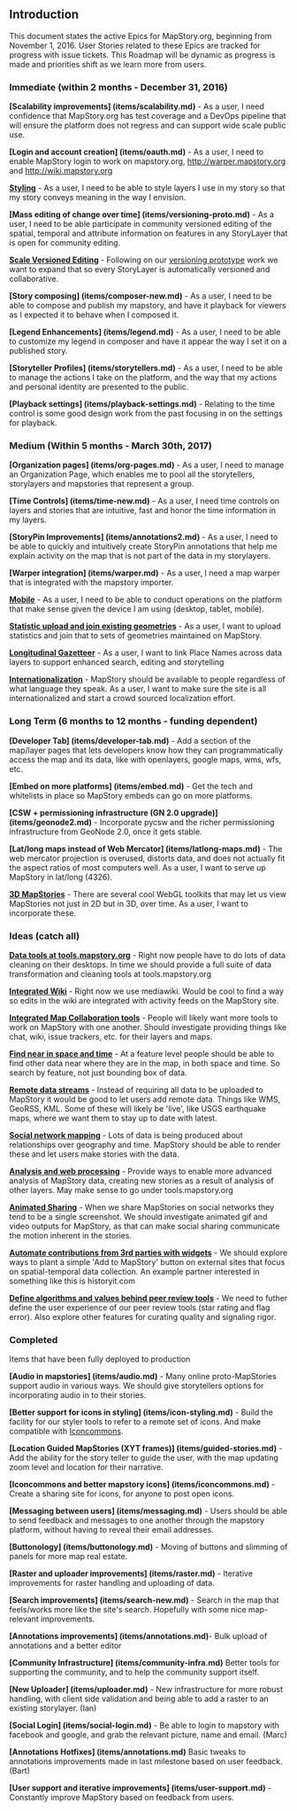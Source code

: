 ## Introduction

This document states the active Epics for MapStory.org, beginning from November 1, 2016. User Stories related to these Epics are tracked for progress with issue tickets. This Roadmap will be dynamic as progress is made and priorities shift as we learn more from users.

### Immediate (within 2 months - December 31, 2016)

**[Scalability improvements] (items/scalability.md)** - As a user, I need confidence that MapStory.org has test coverage and a DevOps pipeline that will ensure the platform does not regress and can support wide scale public use.

**[Login and account creation] (items/oauth.md)** - As a user, I need to enable MapStory login to work on mapstory.org, http://warper.mapstory.org and http://wiki.mapstory.org

**[Styling](items/styling.md)** - As a user, I need to be able to style layers I use in my story so that my story conveys meaning in the way I envision.

**[Mass editing of change over time] (items/versioning-proto.md)** - As a user, I need to be able participate in community versioned editing of the spatial, temporal and attribute information on features in any StoryLayer that is open for community editing.

**[Scale Versioned Editing](items/integrated-versioning.md)** - Following on our [versioning prototype](items/versioning-proto.md)
work we want to expand that so every StoryLayer is automatically versioned and collaborative.

**[Story composing] (items/composer-new.md)** - As a user, I need to be able to compose and publish my mapstory, and have it playback for viewers as I expected it to behave when I composed it.

**[Legend Enhancements] (items/legend.md)** - As a user, I need to be able to customize my legend in composer and have it appear the way I set it on a published story.

**[Storyteller Profiles] (items/storytellers.md)** - As a user, I need to be able to manage the actions I take on the platform, and the way that my actions and personal identity are presented to the public.

**[Playback settings] (items/playback-settings.md)** - Relating to the time control is some good design work
from the past focusing in on the settings for playback.

### Medium (Within 5 months - March 30th, 2017)

**[Organization pages] (items/org-pages.md)** - As a user, I need to manage an Organization Page, which enables me to pool all the storytellers, storylayers and mapstories that represent a group.

**[Time Controls] (items/time-new.md)** - As a user, I need time controls on layers and stories that are intuitive, fast and honor the time information in my layers.

**[StoryPin Improvements] (items/annotations2.md)** - As a user, I need to be able to quickly and intuitively create StoryPin annotations that help me explain activity on the map that is not part of the data in my storylayers.

**[Warper integration] (items/warper.md)** - As a user, I need a map warper that is integrated with the mapstory importer.

**[Mobile](items/mobile.md)** - As a user, I need to be able to conduct operations on the platform that make sense given the device I am using (desktop, tablet, mobile).

**[Statistic upload and join existing geometries](items/table-join.md)** - As a user, I want to upload statistics and join that to sets of geometries maintained on MapStory.

**[Longitudinal Gazetteer](items/longitudinal-gazetteer.md)** - As a user, I want to link Place Names across data layers to support enhanced search, editing and storytelling

**[Internationalization](items/i18n.md)** - MapStory should be available to people regardless of what language they
speak. As a user, I want to make sure the site is all internationalized and start a crowd sourced localization effort.

### Long Term (6 months to 12 months - funding dependent)

**[Developer Tab] (items/developer-tab.md)** - Add a section of the map/layer pages that lets developers know how
they can programmatically access the map and its data, like with openlayers, google maps, wms, wfs, etc.

**[Embed on more platforms] (items/embed.md)** - Get the tech and whitelists in place so MapStory embeds can go on
more platforms.

**[CSW + permissioning infrastructure (GN 2.0 upgrade)] (items/geonode2.md)** - Incorporate pycsw and the richer
permissioning infrastructure from GeoNode 2.0, once it gets stable.

**[Lat/long maps instead of Web Mercator] (items/latlong-maps.md)** - The web mercator projection is overused, distorts data, and
does not actually fit the aspect ratios of most computers well. As a user, I want to serve up MapStory in lat/long (4326).

**[3D MapStories](items/3d.md)** - There are several cool WebGL toolkits that may let us view MapStories not just in
2D but in 3D, over time. As a user, I want to incorporate these.

### Ideas (catch all)

**[Data tools at tools.mapstory.org](items/tools.md)** - Right now people have to do lots of data cleaning
on their desktops. In time we should provide a full suite of data transformation and cleaning tools at 
tools.mapstory.org

**[Integrated Wiki](items/integrated-wiki.md)** - Right now we use mediawiki. Would be cool to find a way so edits
in the wiki are integrated with activity feeds on the MapStory site.

**[Integrated Map Collaboration tools](items/integrated-collab.md)** - People will likely want more tools to 
work on MapStory with one another. Should investigate providing things like chat, wiki, issue trackers, etc.
for their layers and maps.
 
**[Find near in space and time](items/find-near.md)** - At a feature level people should be able to find other
data near where they are in the map, in both space and time. So search by feature, not just bounding box of data.

**[Remote data streams](items/remote-data.md)** - Instead of requiring all data to be uploaded to MapStory it
would be good to let users add remote data. Things like WMS, GeoRSS, KML. Some of these will likely be 'live', like
USGS earthquake maps, where we want them to stay up to date with latest.

**[Social network mapping](items/social-network-maps.md)** - Lots of data is being produced about relationships over
geography and time. MapStory should be able to render these and let users make stories with the data.

**[Analysis and web processing](items/analysis.md)** - Provide ways to enable more advanced analysis of MapStory data, 
creating new stories as a result of analysis of other layers. May make sense to go under tools.mapstory.org

**[Animated Sharing](items/animated-sharing.md)** - When we share MapStories on social networks they tend to be a 
single screenshot. We should investigate animated gif and video outputs for MapStory, as that can make social
sharing communicate the motion inherent in the stories.

**[Automate contributions from 3rd parties with widgets](items/widgets.md)** - We should explore ways to plant a simple
'Add to MapStory' button on external sites that focus on spatial-temporal data collection. An example partner interested
in something like this is historyit.com

**[Define algorithms and values behind peer review tools](items/peer-review.md)** - We need to futher define the user experience
of our peer review tools (star rating and flag error). Also explore other features for curating quality and signaling rigor.

### Completed

Items that have been fully deployed to production

**[Audio in mapstories] (items/audio.md)** - Many online proto-MapStories support audio in various ways. We should 
give storytellers options for incorporating audio in to their stories.

**[Better support for icons in styling] (items/icon-styling.md)** - Build the facility for our styler tools to refer
to a remote set of icons. And make compatible with [Iconcommons](items/iconcommons.md).

**[Location Guided MapStories (XYT frames)] (items/guided-stories.md)** - Add the ability for the story teller to 
guide the user, with the map updating zoom level and location for their narrative.

**[Iconcommons and better mapstory icons] (items/iconcommons.md)** - Create a sharing site for icons, for anyone to post 
open icons. 

**[Messaging between users] (items/messaging.md)** - Users should be able to send feedback and messages to one another
through the mapstory platform, without having to reveal their email addresses.

**[Buttonology] (items/buttonology.md)** - Moving of buttons and slimming of panels for more map real estate. 

**[Raster and uploader improvements] (items/raster.md)** - Iterative improvements for raster handling and 
uploading of data.

**[Search improvements] (items/search-new.md)** - Search in the map that feels/works more like the site's search. 
Hopefully with some nice map-relevant improvements.

**[Annotations improvements] (items/annotations.md)**- Bulk upload of annotations and a better editor

**[Community Infrastructure] (items/community-infra.md)** Better tools for supporting the community, and to help the community support itself.

**[New Uploader] (items/uploader.md)** - New infrastructure for more robust handling, with client side validation and 
being able to add a raster to an existing storylayer. (Ian)

**[Social Login] (items/social-login.md)** - Be able to login to mapstory with facebook and google, and grab the relevant 
picture, name and email. (Marc)

**[Annotations Hotfixes] (items/annotations.md)** Basic tweaks to annotations improvements made in last milestone based on user feedback. (Bart)

**[User support and iterative improvements] (items/user-support.md)** - Constantly improve MapStory based on feedback
from users. 
